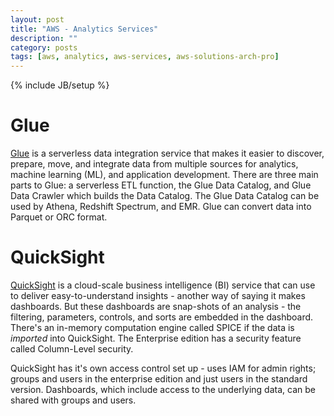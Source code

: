 ```yaml
---
layout: post
title: "AWS - Analytics Services"
description: ""
category: posts
tags: [aws, analytics, aws-services, aws-solutions-arch-pro]
---
```

{% include JB/setup %}

# Glue
[Glue](https://aws.amazon.com/glue/) is a serverless data integration service that makes it easier to discover, prepare, move, and integrate data from multiple sources for analytics, machine learning (ML), and application development. There are three main parts to Glue: a serverless ETL function, the Glue Data Catalog, and Glue Data Crawler which builds the Data Catalog. The Glue Data Catalog can be used by Athena, Redshift Spectrum, and EMR. Glue can convert data into Parquet or ORC format.

# QuickSight
[QuickSight](https://aws.amazon.com/quicksight/) is a cloud-scale business intelligence (BI) service that can use to deliver easy-to-understand insights - another way of saying it makes dashboards. But these dashboards are snap-shots of an analysis - the filtering, parameters, controls, and sorts are embedded in the dashboard. There's an in-memory computation engine called SPICE if the data is _imported_ into QuickSight. The Enterprise edition has a security feature called Column-Level security.

QuickSight has it's own access control set up - uses IAM for admin rights; groups and users in the enterprise edition and just users in the standard version. Dashboards, which include access to the underlying data, can be shared with groups and users.
